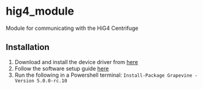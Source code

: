# hig4_module
Module for communicating with the HiG4 Centrifuge

## Installation

1. Download and install the device driver from [here](https://bionexsolutions.imeetcentral.com/p/eAAAAAAAR_TXAAAAADg3Tk0)
2. Follow the software setup guide [here](https://bionexsolutions.imeetcentral.com/p/eAAAAAAAPpjeAAAAAGbmocg)
3. Run  the following in a Powershell terminal: `Install-Package Grapevine -Version 5.0.0-rc.10`


